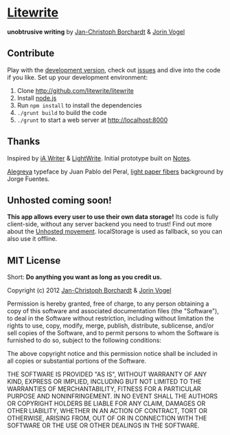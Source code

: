 # [Litewrite](http://litewrite.net)
**unobtrusive writing** by [Jan-Christoph Borchardt](http://jancborchardt.net) & [Jorin Vogel](http://jorin-vogel.com)

## Contribute

Play with the [development version](litewrite.github.com/litewrite), check out [issues](https://github.com/litewrite/litewrite/issues) and dive into the code if you like. Set up your development environment:

1. Clone http://github.com/litewrite/litewrite
2. Install [node.js](http://nodejs.org/#download)
3. Run `npm install` to install the dependencies
4. `./grunt build` to build the code
5. `./grunt` to start a web server at [http://localhost:8000](http://localhost:8000)


## Thanks

Inspired by [iA Writer](http://iawriter.com) & [LightWrite](http://gun.io/w). Initial prototype built on [Notes](http://nv.github.com/notes).

[Alegreya](http://www.huertatipografica.com.ar/tipografias/alegreya/ejemplos.html) typeface by Juan Pablo del Peral, [light paper fibers](http://subtlepatterns.com/?p=1311) background by Jorge Fuentes.


## Unhosted coming soon!

**This app allows every user to use their own data storage!** Its code is fully client-side, without any server backend you need to trust! Find out more about the [Unhosted movement](http://unhosted.org). localStorage is used as fallback, so you can also use it offline.


## MIT License

Short: **Do anything you want as long as you credit us.**

Copyright (c) 2012 [Jan-Christoph Borchardt](http://jancborchardt.net) & [Jorin Vogel](http://jorin-vogel.com)

Permission is hereby granted, free of charge, to any person obtaining
a copy of this software and associated documentation files (the
"Software"), to deal in the Software without restriction, including
without limitation the rights to use, copy, modify, merge, publish,
distribute, sublicense, and/or sell copies of the Software, and to
permit persons to whom the Software is furnished to do so, subject to
the following conditions:

The above copyright notice and this permission notice shall be
included in all copies or substantial portions of the Software.

THE SOFTWARE IS PROVIDED "AS IS", WITHOUT WARRANTY OF ANY KIND,
EXPRESS OR IMPLIED, INCLUDING BUT NOT LIMITED TO THE WARRANTIES OF
MERCHANTABILITY, FITNESS FOR A PARTICULAR PURPOSE AND
NONINFRINGEMENT. IN NO EVENT SHALL THE AUTHORS OR COPYRIGHT HOLDERS BE
LIABLE FOR ANY CLAIM, DAMAGES OR OTHER LIABILITY, WHETHER IN AN ACTION
OF CONTRACT, TORT OR OTHERWISE, ARISING FROM, OUT OF OR IN CONNECTION
WITH THE SOFTWARE OR THE USE OR OTHER DEALINGS IN THE SOFTWARE.

